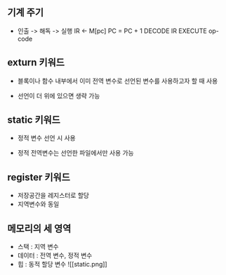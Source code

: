 ## 기계 주기

- 인출 -> 해독 -> 실행
	IR <- M[pc] 
	PC = PC + 1
	DECODE IR
	EXECUTE op-code

## exturn 키워드

- 블록이나 함수 내부에서 이미 전역 변수로 선언된 변수를 사용하고자 할 때 사용

- 선언이 더 위에 있으면 생략 가능

## static 키워드

- 정적 변수 선언 시 사용

- 정적 전역변수는 선언한 파일에서만 사용 가능

## register 키워드

- 저장공간을 레지스터로 할당
- 지역변수와 동일

## 메모리의 세 영역

- 스택 : 지역 변수
- 데이터 : 전역 변수, 정적 변수
- 힙 : 동적 할당 변수
![[static.png]]
